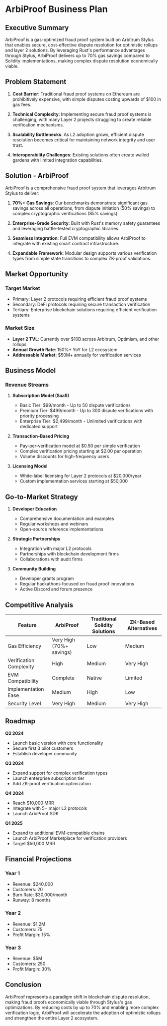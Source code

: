 # ArbiProof Business Plan

## Executive Summary

ArbiProof is a gas-optimized fraud proof system built on Arbitrum Stylus that enables secure, cost-effective dispute resolution for optimistic rollups and layer 2 solutions. By leveraging Rust's performance advantages through Stylus, ArbiProof delivers up to 70% gas savings compared to Solidity implementations, making complex dispute resolution economically viable.

## Problem Statement

1. **Cost Barrier**: Traditional fraud proof systems on Ethereum are prohibitively expensive, with simple disputes costing upwards of $100 in gas fees.
   
2. **Technical Complexity**: Implementing secure fraud proof systems is challenging, with many Layer 2 projects struggling to create reliable verification mechanisms.

3. **Scalability Bottlenecks**: As L2 adoption grows, efficient dispute resolution becomes critical for maintaining network integrity and user trust.

4. **Interoperability Challenges**: Existing solutions often create walled gardens with limited integration capabilities.

## Solution - ArbiProof

ArbiProof is a comprehensive fraud proof system that leverages Arbitrum Stylus to deliver:

1. **70%+ Gas Savings**: Our benchmarks demonstrate significant gas savings across all operations, from dispute initiation (50% savings) to complex cryptographic verifications (85% savings).

2. **Enterprise-Grade Security**: Built with Rust's memory safety guarantees and leveraging battle-tested cryptographic libraries.

3. **Seamless Integration**: Full EVM compatibility allows ArbiProof to integrate with existing smart contract infrastructure.

4. **Expandable Framework**: Modular design supports various verification types from simple state transitions to complex ZK-proof validations.

## Market Opportunity

### Target Market
- Primary: Layer 2 protocols requiring efficient fraud proof systems
- Secondary: DeFi protocols requiring secure transaction verification
- Tertiary: Enterprise blockchain solutions requiring efficient verification systems

### Market Size
- **Layer 2 TVL**: Currently over $10B across Arbitrum, Optimism, and other rollups
- **Annual Growth Rate**: 150%+ YoY for L2 ecosystem
- **Addressable Market**: $50M+ annually for verification services

## Business Model

### Revenue Streams

1. **Subscription Model (SaaS)**
   - Basic Tier: $99/month - Up to 50 dispute verifications
   - Premium Tier: $499/month - Up to 300 dispute verifications with priority processing
   - Enterprise Tier: $2,499/month - Unlimited verifications with dedicated support

2. **Transaction-Based Pricing**
   - Pay-per-verification model at $0.50 per simple verification
   - Complex verification pricing starting at $2.00 per operation
   - Volume discounts for high-frequency users

3. **Licensing Model**
   - White-label licensing for Layer 2 protocols at $20,000/year
   - Custom implementation services starting at $50,000

## Go-to-Market Strategy

1. **Developer Education**
   - Comprehensive documentation and examples
   - Regular workshops and webinars
   - Open-source reference implementations

2. **Strategic Partnerships**
   - Integration with major L2 protocols
   - Partnerships with blockchain development firms
   - Collaborations with audit firms

3. **Community Building**
   - Developer grants program
   - Regular hackathons focused on fraud proof innovations
   - Active Discord and forum presence

## Competitive Analysis

| Feature | ArbiProof | Traditional Solidity Solutions | ZK-Based Alternatives |
|---------|----------|-------------------------------|------------------------|
| Gas Efficiency | Very High (70%+ savings) | Low | Medium |
| Verification Complexity | High | Medium | Very High |
| EVM Compatibility | Complete | Native | Limited |
| Implementation Ease | Medium | High | Low |
| Security Level | Very High | Medium | Very High |

## Roadmap

**Q2 2024**
- Launch basic version with core functionality
- Secure first 3 pilot customers
- Establish developer community

**Q3 2024**
- Expand support for complex verification types
- Launch enterprise subscription tier
- Add ZK-proof verification optimization

**Q4 2024**
- Reach $10,000 MRR
- Integrate with 5+ major L2 protocols
- Launch ArbiProof SDK

**Q1 2025**
- Expand to additional EVM-compatible chains
- Launch ArbiProof Marketplace for verification providers
- Target $50,000 MRR

## Financial Projections

### Year 1
- Revenue: $240,000
- Customers: 20
- Burn Rate: $30,000/month
- Runway: 8 months

### Year 2
- Revenue: $1.2M
- Customers: 75
- Profit Margin: 15%

### Year 3
- Revenue: $5M
- Customers: 250
- Profit Margin: 30%

## Conclusion

ArbiProof represents a paradigm shift in blockchain dispute resolution, making fraud proofs economically viable through Stylus's gas optimizations. By reducing costs by up to 70% and enabling more complex verification logic, ArbiProof will accelerate the adoption of optimistic rollups and strengthen the entire Layer 2 ecosystem.
